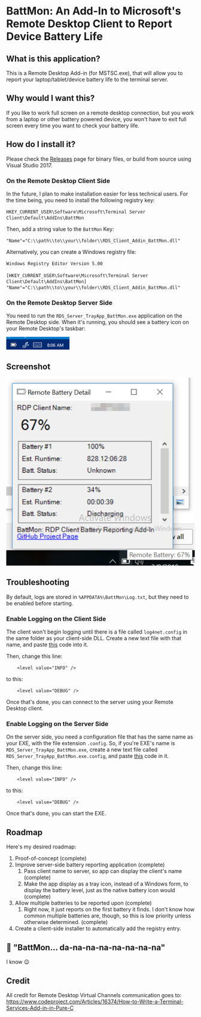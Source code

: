 # BattMon: An Add-In to Microsoft's Remote Desktop Client to Report Device Battery Life #

## What is this application? #

This is a Remote Desktop Add-in (for MSTSC.exe), that will allow you to report your laptop/tablet/device battery life to the terminal server.

## Why would I want this? ##

If you like to work full screen on a remote desktop connection, but you work from a laptop or other battery powered device, you won't have to exit full screen every time you want to check your battery life.

## How do I install it? ##

Please check the [Releases](https://github.com/Field-Effect-LLC/RDP-BattMon/releases/latest) page for binary files, or build from source using Visual Studio 2017.

### On the Remote Desktop Client Side ###

In the future, I plan to make installation easier for less technical users.  For the time being, you need to install the following registry key:

	HKEY_CURRENT_USER\Software\Microsoft\Terminal Server Client\Default\AddIns\BattMon

Then, add a string value to the `BattMon` Key:

	"Name"="C:\\path\\to\\your\\folder\\RDS_Client_Addin_BattMon.dll"

Alternatively, you can create a Windows registry file:

	Windows Registry Editor Version 5.00

	[HKEY_CURRENT_USER\Software\Microsoft\Terminal Server Client\Default\AddIns\BattMon]
	"Name"="C:\\path\\to\\your\\folder\\RDS_Client_Addin_BattMon.dll"

### On the Remote Desktop Server Side ###

You need to run the `RDS_Server_TrayApp_BattMon.exe` application on the Remote Desktop side.  When it's running, you should see a battery icon on your Remote Desktop's taskbar:

![taskbar_screenshot](https://raw.githubusercontent.com/Field-Effect-LLC/RDP-BattMon/master/taskbar-screenshot.png)

## Screenshot ##

![server_battery](https://raw.githubusercontent.com/Field-Effect-LLC/RDP-BattMon/master/37193691-ff51fee2-2338-11e8-8492-477d6f39c868.png)

## Troubleshooting ##

By default, logs are stored in `%APPDATA%\BattMon\Log.txt`, but they need to be enabled before starting.

### Enable Logging on the Client Side ###

The client won't begin logging until there is a file called `log4net.config` in the same folder as your client-side DLL.  Create a new text file with that name, and paste [this](https://github.com/Field-Effect-LLC/RDP-BattMon/blob/master/Client%20MSTSC%20Add-in/log4net.config) code into it.

Then, change this line:
```
    <level value="INFO" />
```
to this:
```
    <level value="DEBUG" />
```

Once that's done, you can connect to the server using your Remote Desktop client.

### Enable Logging on the Server Side ###

On the server side, you need a configuration file that has the same name as your EXE, with the file extension `.config`.  So, if you're EXE's name is `RDS_Server_TrayApp_BattMon.exe`, create a new text file called `RDS_Server_TrayApp_BattMon.exe.config`, and paste [this](https://github.com/Field-Effect-LLC/RDP-BattMon/blob/master/Tray%20App%20For%20RDP-BattMon/App.config) code in it.

Then, change this line:
```
    <level value="INFO" />
```
to this:
```
    <level value="DEBUG" />
```

Once that's done, you can start the EXE.

## Roadmap ##

Here's my desired roadmap:

 1. Proof-of-concept (complete)
 1. Improve server-side battery reporting application (complete)
    1. Pass client name to server, so app can display the client's name (complete)
    1. Make the app display as a tray icon, instead of a Windows form, to display the battery level, just as the native battery icon would (complete)
 1. Allow multiple batteries to be reported upon (complete)
    1. Right now, it just reports on the first battery it finds.  I don't know how common multiple batteries are, though, so this is low priority unless otherwise determined. (complete)
 1. Create a client-side installer to automatically add the registry entry.

## :musical_note: "BattMon... da-na-na-na-na-na-na-na" ##

I know :wink:

## Credit ##
All credit for Remote Desktop Virtual Channels communication goes to:
https://www.codeproject.com/Articles/16374/How-to-Write-a-Terminal-Services-Add-in-in-Pure-C

